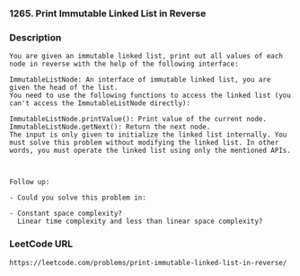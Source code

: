 ### 1265. Print Immutable Linked List in Reverse

### Description
    You are given an immutable linked list, print out all values of each node in reverse with the help of the following interface:
    
    ImmutableListNode: An interface of immutable linked list, you are given the head of the list.
    You need to use the following functions to access the linked list (you can't access the ImmutableListNode directly):
    
    ImmutableListNode.printValue(): Print value of the current node.
    ImmutableListNode.getNext(): Return the next node.
    The input is only given to initialize the linked list internally. You must solve this problem without modifying the linked list. In other words, you must operate the linked list using only the mentioned APIs.
    
     
    
    Follow up:
    
    - Could you solve this problem in:
    
    - Constant space complexity?
      Linear time complexity and less than linear space complexity?
    
### LeetCode URL
    https://leetcode.com/problems/print-immutable-linked-list-in-reverse/
